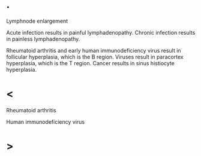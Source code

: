 # .

Lymphnode enlargement

Acute infection results in painful lymphadenopathy.
Chronic infection results in painless lymphadenopathy.

Rheumatoid arthritis and early human immunodeficiency virus result in follicular hyperplasia, which is the B region.
Viruses result in paracortex hyperplasia, which is the T region.
Cancer results in sinus histiocyte hyperplasia.

# <

Rheumatoid arthritis

Human immunodeficiency virus

# >
